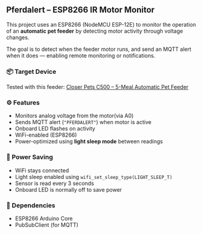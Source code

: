 ## Pferdalert – ESP8266 IR Motor Monitor

This project uses an ESP8266 (NodeMCU ESP-12E) to monitor the operation of an **automatic pet feeder** by detecting motor activity through voltage changes.

The goal is to detect when the feeder motor runs, and send an MQTT alert when it does — enabling remote monitoring or notifications.

### 📦 Target Device
Tested with this feeder:
[Closer Pets C500 – 5-Meal Automatic Pet Feeder](https://closerpets.eu/products/five-meal-automatic-pet-feeder-with-digital-timer-c500-1?_pos=1&_sid=ed1502ae5&_ss=r)

### ⚙️ Features
- Monitors analog voltage from the motor(via A0)
- Sends MQTT alert (`"PFERDALERT"`) when motor is active
- Onboard LED flashes on activity
- WiFi-enabled (ESP8266)
- Power-optimized using **light sleep mode** between readings

### 🔋 Power Saving
- WiFi stays connected
- Light sleep enabled using `wifi_set_sleep_type(LIGHT_SLEEP_T)`
- Sensor is read every 3 seconds
- Onboard LED is normally off to save power

### 🧠 Dependencies
- ESP8266 Arduino Core
- PubSubClient (for MQTT)

